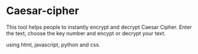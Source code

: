# Caesar-cipher

This tool helps people to instantly encrypt and decrypt Caesar Cipher.
Enter the text, choose the key number and encypt or decrypt your text. 

using html, javascript, python and css. 
